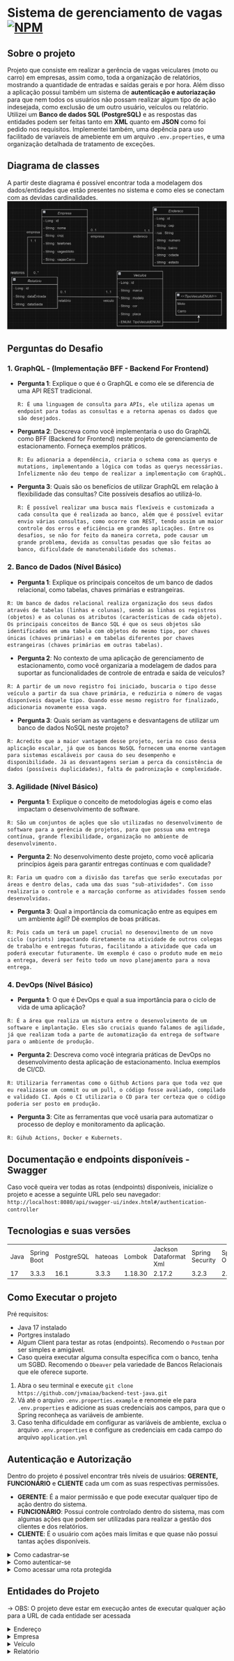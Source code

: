 # Sistema de gerenciamento de vagas [![NPM](https://img.shields.io/npm/l/react)](https://github.com/jvmaiaa/backend-test-java/blob/master/LICENSE)

## Sobre o projeto

Projeto que consiste em realizar a gerência de vagas veiculares (moto ou carro) em empresas, assim como, toda a organização de relatórios, mostrando a quantidade de entradas e saídas gerais e por hora. Além disso a aplicação possui também um sistema de **autenticação e autoriazação** para que nem todos os usuários não possam realizar algum tipo de ação indesejada, como exclusão de um outro usuário, veículos ou relatório. Utilizei um **Banco de dados SQL (PostgreSQL)** e as respostas das entidades podem ser feitas tanto em **XML** quanto em **JSON** como foi pedido nos requisitos. Implementei também, uma depência para uso facilitado de variaveis de amebiente em um arquivo `.env.properties`, e uma organização detalhada de tratamento de exceções.

## Diagrama de classes
A partir deste diagrama é possível encontrar toda a modelagem dos dados/entidades que estão presentes no sistema e como eles se conectam com as devidas cardinalidades.
![Modelagem](Modelagem.png)

## Perguntas do Desafio

### 1. GraphQL - (Implementação BFF - Backend For Frontend)
- **Pergunta 1**: Explique o que é o GraphQL e como ele se diferencia de uma API REST tradicional.

      R: É uma linguagem de consulta para APIs, ele utiliza apenas um endpoint para todas as consultas e a retorna apenas os dados que são desejados.
- **Pergunta 2**: Descreva como você implementaria o uso do GraphQL como BFF (Backend for Frontend) neste projeto de gerenciamento de estacionamento. Forneça exemplos práticos.

      R: Eu adionaria a dependência, criaria o schema coma as querys e mutations, implementando a lógica com todas as querys necessárias. Infelizmente não deu tempo de realizar a implementação com GraphQL.
- **Pergunta 3**: Quais são os benefícios de utilizar GraphQL em relação à flexibilidade das consultas? Cite possíveis desafios ao utilizá-lo.

      R: É possível realizar uma busca mais flexíveis e customizada a cada consulta que é realizada ao banco, além que é possível evitar envio várias consultas, como ocorre com REST, tendo assim um maior controle dos erros e eficiência em grandes aplicações. Entre os desafios, se não for feito da maneira correta, pode causar um grande problema, devida as consultas pesadas que são feitas ao banco, dificuldade de manutenabilidade dos schemas.

### 2. Banco de Dados (Nível Básico)
   - **Pergunta 1**: Explique os principais conceitos de um banco de dados relacional, como tabelas, chaves primárias e estrangeiras.

    R: Um banco de dados relacional realiza organização dos seus dados através de tabelas (linhas e colunas), sendo as linhas os registros (objetos) e as colunas os atributos (características de cada objeto). Os principais conceitos de Banco SQL é que os seus objetos são identificados em uma tabela com objetos do mesmo tipo, por chaves únicas (chaves primárias) e em tabelas diferentes por chaves estrangeiras (chaves primárias em outras tabelas).
   - **Pergunta 2**: No contexto de uma aplicação de gerenciamento de estacionamento, como você organizaria a modelagem de dados para suportar as funcionalidades de controle de entrada e saída de veículos?

    R: A partir de um novo registro foi iniciado, buscaria o tipo desse veículo a partir da sua chave primária, e reduziria o número de vagas disponíveis daquele tipo. Quando esse mesmo registro for finalizado, adicionaria novamente essa vaga.
   - **Pergunta 3**: Quais seriam as vantagens e desvantagens de utilizar um banco de dados NoSQL neste projeto?

    R: Acredito que a maior vantagem desse projeto, seria no caso dessa aplicação escalar, já que os bancos NoSQL fornecem uma enorme vantagem para sistemas escaláveis por causa do seu desempenho e disponibilidade. Já as desvantagens seriam a perca da consistência de dados (possíveis duplicidades), falta de padronização e complexidade.
### 3. Agilidade (Nível Básico)
   - **Pergunta 1**: Explique o conceito de metodologias ágeis e como elas impactam o desenvolvimento de software.

    R: São um conjuntos de ações que são utilizadas no desenvolvimento de software para a gerência de projetos, para que possua uma entrega contínua, grande flexibilidade, organização no ambiente de desenvolvimento. 
   - **Pergunta 2**: No desenvolvimento deste projeto, como você aplicaria princípios ágeis para garantir entregas contínuas e com qualidade?

    R: Faria um quadro com a divisão das tarefas que serão executadas por áreas e dentro delas, cada uma das suas "sub-atividades". Com isso realizaria o controle e a marcação conforme as atividades fossem sendo desenvolvidas.
   - **Pergunta 3**: Qual a importância da comunicação entre as equipes em um ambiente ágil? Dê exemplos de boas práticas.

    R: Pois cada um terá um papel crucial no desenovilmento de um novo ciclo (sprints) impactando diretamente na atividade de outros colegas de trabalho e entregas futuras, facilitando a atividade que cada um poderá executar futuramente. Um exemplo é caso o produto mude em meio a entrega, deverá ser feito todo um novo planejamento para a nova entrega.
### 4. DevOps (Nível Básico)
   - **Pergunta 1**: O que é DevOps e qual a sua importância para o ciclo de vida de uma aplicação?

    R: É a área que realiza um mistura entre o desenvolvimento de um software e implantação. Eles são cruciais quando falamos de agilidade, já que realizam toda a parte de automatização da entrega de software para o ambiente de produção.
   - **Pergunta 2**: Descreva como você integraria práticas de DevOps no desenvolvimento desta aplicação de estacionamento. Inclua exemplos de CI/CD.

    R: Utilizaria ferramentas como o Github Actions para que toda vez que eu realizasse um commit ou um pull, o código fosse avaliado, compilado e validado CI. Após o CI utilizaria o CD para ter certeza que o código poderia ser posto em produção.
   - **Pergunta 3**: Cite as ferramentas que você usaria para automatizar o processo de deploy e monitoramento da aplicação.

    R: Gihub Actions, Docker e Kubernets.

## Documentação e endpoints disponíveis - Swagger
Caso você queira ver todas as rotas (endpoints) disponíveis, inicialize o projeto e acesse a seguinte URL pelo seu navegador: `http://localhost:8080/api/swagger-ui/index.html#/authentication-controller`

## Tecnologias e suas versões
<table>
  <tr>
    <td>Java</td>
    <td>Spring Boot</td>
    <td>PostgreSQL</td>
    <td>hateoas</td>
    <td>Lombok</td>
    <td>Jackson Dataformat Xml</td>
    <td>Spring Security</td>
    <td>SpringDoc OpenApi</td>
    <td>Java-jwt</td>
    <td>Java-dotenv</td>
  </tr>
  <tr>
    <td>17</td>
    <td>3.3.3</td>
    <td>16.1</td>
    <td>3.3.3</td>
    <td>1.18.30</td>
    <td>2.17.2</td>
    <td>3.2.3</td>
    <td>2.6.0</td>
    <td>4.4.0</td>
    <td>5.2.2</td>
  </tr>
</table>

## Como Executar o projeto
Pré requisitos:
  - Java 17 instalado 
  - Portgres instalado
  - Algum Client para testar as rotas (endpoints). Recomendo o `Postman` por ser simples e amigável.
  - Caso queira executar alguma consulta específica com o banco, tenha um SGBD. Recomendo o `Dbeaver` pela variedade de Bancos Relacionais que ele oferece suporte.
1. Abra o seu terminal e execute `git clone https://github.com/jvmaiaa/backend-test-java.git` 
2. Vá até o arquivo `.env.properties.example` e renomeie ele para `.env.properties` e adicione as suas credenciais aos campos, para que o Spring reconheça as variáveis de ambiente.
3. Caso tenha dificuldade em configurar as variáveis de ambiente, exclua o arquivo `.env.properties` e configure as credenciais em cada campo do arquivo `application.yml`


## Autenticação e Autorização

Dentro do projeto é possível encontrar três níveis de usuários: **GERENTE, FUNCIONÁRIO** e **CLIENTE** cada um com as suas respectivas permissões.
- **GERENTE**: É a maior permissão e que pode executar qualquer tipo de ação dentro do sistema.
- **FUNCIONÁRIO**: Possui controle controlado dentro do sistema, mas com algumas ações que podem ser utilizadas para realizar a gestão dos clientes e dos relatórios.
- **CLIENTE**: É o usuário com ações mais limitas e que quase não possui tantas ações disponíveis.

<details>
<summary>Como cadastrar-se</summary>

**CLIENTE:** pode acessar a URL `localhost:8080/api/usuario/cliente`
**FUNCIONÁRIO:** Pode acessar a URL `localhost:8080/api/usuario/funcionario`
**GERENTE:** Acesse a seguinte URL `localhost:8080/api/usuario/gerente` 

No corpo da requisição passar a seguinte estrutura **JSON**.
```
{
  "login" : "<seu_login>",
  "senha" : "<seu_senha>"
}
``` 
Automaticamente o seu usuário irá receber a devida permissão por estar cadastrando a partir de determinada URL.
</details>
<details>
<summary>Como autenticar-se</summary>

Deverá acessar o endpoint `localhost:8080/api/auth` passando o seu login e senha que está cadastrado no sistema, através de um arquivo JSON.
```
{
  "login" : "<seu_login>",
  "senha" : "<seu_senha>"
}
``` 
Caso suas credenciais estejam corretas, você um Json Web Token (JWT) semelhante ao seguinte: `eyJhbGciOiJIUzI1NiIsInR5cCI6IkpXVCJ9.eyJpc3MiOiJhdXRoLWFwaSIsInN1YiI6ImNsaSIsImV4cCI6MTcyNjQ3NTkxOX0.KFptyIfkI_-Xa1riZwruf7GDImLMQ0ePDD-rY82HdgE`
</details>
<details>
<summary>Como acessar uma rota protegida</summary>

Com o JWT que você obteve no passo anterior em mãos, acesse a uma rota qualquer protegida, passando ele no no campo `Bearer Token` do seu API Client (recomendo o Postman) e execute a requisição. Caso você tenha a permissão desejada, irá ser feito com sucesso.

</details>

## Entidades do Projeto
-> OBS: O projeto deve estar em execução antes de executar qualquer ação para a URL de cada entidade ser acessada
<details>
<summary>Endereço</summary>

Você irá realizar um cadastro de um endereço a partir da URL `localhost:8080/api/endereco` para que possa ser cadastrada uma empresa futuramente, pois não é possível cadastrar uma empresa sem endereço. O único usuário que pode manipular a entidade `Endereço` é o usuário com a permissão de `GERENTE`. 

Cadastrar um endereço - **POST** -> `localhost:8080/api/endereco`
```
{
    "cep" : "123",
    "rua" : "rua teste",
    "numero" : 20,
    "bairro" : "centro",
    "cidade" : "fualin",
    "estado" : "beltranin"
}
```
Buscar endereços **paginados** - **GET** -> `localhost:8080/api/endereco`

Buscar um endereço por id - **GET** -> `localhost:8080/api/endereco/{id}` passando um Id.

Atualizar um endereço - **PUT** -> `localhost:8080/api/endereco/{id}` passando um Id no parametro e um JSON semelhante acima.

Delete um endereço - **DELETE** -> `localhost:8080/api/endereco/{id}` passando um Id no parametro.

</details>

<details>
<summary>Empresa</summary>

Você irá realizar um cadastro de uma empresa a partir da URL `localhost:8080/api/empresa` para que possa ser feito um relatório futuramente, pois não é possível cadastrar um relaório sem Veículo e Empresa. O único usuário que pode manipular a entidade `Empresa` é o usuário com a permissão de `GERENTE`. 

Cadastrar uma Empresa - **POST** -> `localhost:8080/api/empresa`
```
{
    "nome" : "João Víctor",
    "cnpj" : "3333",
    "telefone" : [
        "33383383",
        "23883383"
    ],
    "vagasMoto" : 100,
    "vagasCarro" : 100,
    "idEndereco" : 1
    
}
```
Buscar empresas **paginadas** - **GET** -> `localhost:8080/api/empresa`

Buscar uma empresa por id - **GET** -> `localhost:8080/api/empresa/{id}` passando um Id.

Atualizar uma empresa - **PUT** -> `localhost:8080/api/empresa/{id}` passando um Id no parametro e um JSON semelhante acima.

Delete uma empresa - **DELETE** -> `localhost:8080/api/empresa/{id}` passando um Id no parametro.

</details>

<details>
<summary>Veículo</summary>

Você irá realizar um cadastro de um veículo a partir da URL `localhost:8080/api/veiculo` para que possa ser cadastrada um relatório futuramente, pois não é possível cadastrar um relatório sem veículo e empresa. Todos usuários podem manipular a entidade `Veículo` com limitações para alguns. 

Cadastrar um veículo - **POST** -> `localhost:8080/api/veiculo`. Pode ser feito por **todos usuários**.
```
{
    "marca" : "Fiat",
    "modelo" : "uno",
    "cor" : "Branco",
    "placa" : "ABC-123",
    "tipoDeVeiculo" : "CARRO"
}
```
Buscar veículos **paginados** - **GET** -> `localhost:8080/api/veiculo`. Pode ser feito por **GERENTE** e **FUNCIONÁRIO**.

Buscar um veículo por id - **GET** -> `localhost:8080/api/veiculo/{id}` passando um Id. Pode ser feito por **GERENTE** e **FUNCIONÁRIO**.

Atualizar um veículo - **PUT** -> `localhost:8080/api/veiculo/{id}` passando um Id no parametro e um JSON semelhante acima. Pode ser feito por **GERENTE** e **FUNCIONÁRIO**.

Delete um veículo - **DELETE** -> `localhost:8080/api/veiculo/{id}` passando um Id no parametr. Pode ser feito por **GERENTE** e **FUNCIONÁRIO**.

</details>
<details>
<summary>Relatório</summary>

Você irá realizar um cadastro de um relatório a partir da URL `localhost:8080/api/relatorio` para que possa ser feita a gestão de vagas e controle de entrada e saída. Apenas os usuários com permissões de **GERENTE** e **FUNCIONÁRIO** podem manipular a entidade `Relatório`.

Cadastrar um relatório - **POST** -> `localhost:8080/api/relatorio`. A partir do momento que essa requisição for feita, ela irá buscar a empresa que está presente na requisição e o tipo do veículo, e então, irá decrementar (subtrair) a vaga daquele tipo de veículo da empresa.
```
{
    "idEmpresa" : 1,
    "idVeiculo" : 1
}
```
Buscar relatórios **paginados** - **GET** -> `localhost:8080/api/relatorio/registro-geral`. Traz as informações gerais de um relátorio.

Buscar um relatório por id - **GET** -> `localhost:8080/api/relatorio/registro-geral/{id}` passando um Id.

Finalizar um relaório - **PUT** -> `localhost:8080/api/relatorio/registra-saida/{id}` passando um Id no parametro. Após o relatório ser finalizado, a data de finalização será cadastrada naquele momento exato.

Busca a **quantidade total** de **entradas e saídas** que ocorreram no sistema - **GET** -> `localhost:8080/api/relatorio/contagem-total/{id}` passando um Id como parâmetro.

Busca a **quantidade total** de **entradas e saídas por HORA** que ocorreram no sistema - **GET** -> `localhost:8080/api/relatorio/contagem-por-hora/{id}` passando um Id como parâmetro. Deve-ser passar o **Id da empresa**, **horário de inicio** e **horário de fim** para que seja feita a busca da maneira correta, segue o exemplo:

![Imagem Exemplo](Requisicao_Por_Hora.png)

Delete um relatorio - **DELETE** -> `localhost:8080/api/relatorio/{id}` passando um Id no parametro.

</details>